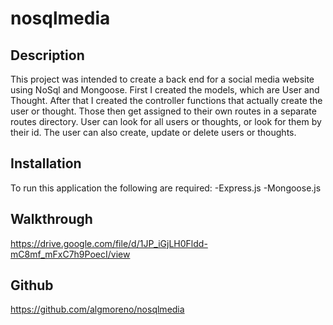 # nosqlmedia

## Description

This project was intended to create a back end for a social media website using NoSql and Mongoose. First I created the models, which are User and Thought. After that I created the controller functions that actually create the user or thought. Those then get assigned to their own routes in a separate routes directory. User can look for all users or thoughts, or look for them by their id. The user can also create, update or delete users or thoughts. 

## Installation

To run this application the following are required: 
  -Express.js
  -Mongoose.js

## Walkthrough
https://drive.google.com/file/d/1JP_iGjLH0Fldd-mC8mf_mFxC7h9PoecI/view 

## Github 
https://github.com/algmoreno/nosqlmedia 